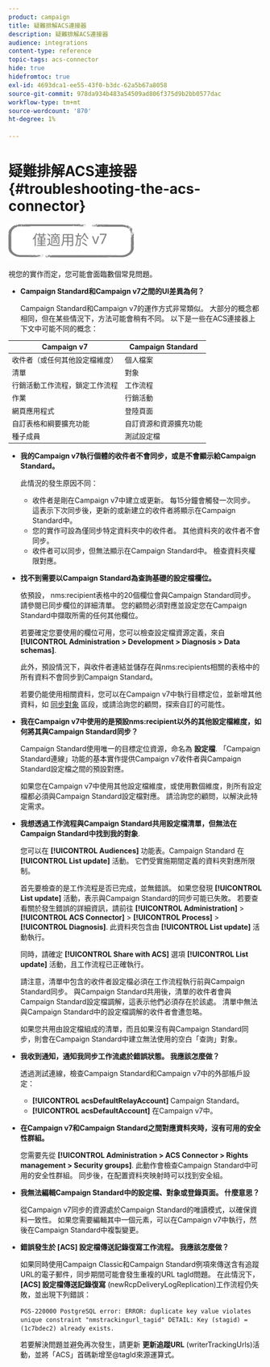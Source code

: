 ```yaml
---
product: campaign
title: 疑難排解ACS連接器
description: 疑難排解ACS連接器
audience: integrations
content-type: reference
topic-tags: acs-connector
hide: true
hidefromtoc: true
exl-id: 4693dca1-ee55-43f0-b3dc-62a5b67a8058
source-git-commit: 978da934b483a54509ad806f375d9b2bb0577dac
workflow-type: tm+mt
source-wordcount: '870'
ht-degree: 1%

---
```


# 疑難排解ACS連接器{#troubleshooting-the-acs-connector}

![](../../assets/v7-only.svg)

視您的實作而定，您可能會面臨數個常見問題。

* **Campaign Standard和Campaign v7之間的UI差異為何？**

   Campaign Standard和Campaign v7的運作方式非常類似。 大部分的概念都相同，但在某些情況下，方法可能會稍有不同。 以下是一些在ACS連接器上下文中可能不同的概念：

<table> 
 <thead> 
  <tr> 
   <th> Campaign v7<br /> </th> 
   <th> Campaign Standard<br /> </th> 
  </tr> 
 </thead> 
 <tbody> 
  <tr> 
   <td> 收件者（或任何其他設定檔維度）<br /> </td> 
   <td> 個人檔案<br /> </td> 
  </tr> 
  <tr> 
   <td> 清單<br /> </td> 
   <td> 對象<br /> </td> 
  </tr> 
  <tr> 
   <td> 行銷活動工作流程，鎖定工作流程<br /> </td> 
   <td> 工作流程<br /> </td> 
  </tr> 
  <tr> 
   <td> 作業<br /> </td> 
   <td> 行銷活動<br /> </td> 
  </tr> 
  <tr> 
   <td> 網頁應用程式<br /> </td> 
   <td> 登陸頁面<br /> </td> 
  </tr> 
  <tr> 
   <td> 自訂表格和綱要擴充功能<br /> </td> 
   <td> 自訂資源和資源擴充功能<br /> </td> 
  </tr> 
  <tr> 
   <td> 種子成員<br /> </td> 
   <td> 測試設定檔<br /> </td> 
  </tr> 
 </tbody> 
</table>

* **我的Campaign v7執行個體的收件者不會同步，或是不會顯示給Campaign Standard。**

   此情況的發生原因不同：

   * 收件者是剛在Campaign v7中建立或更新。 每15分鐘會觸發一次同步。 這表示下次同步後，更新的或新建立的收件者將顯示在Campaign Standard中。
   * 您的實作可設為僅同步特定資料夾中的收件者。 其他資料夾的收件者不會同步。
   * 收件者可以同步，但無法顯示在Campaign Standard中。 檢查資料夾權限對應。

* **找不到需要以Campaign Standard為查詢基礎的設定檔欄位。**

   依預設， nms:recipient表格中的20個欄位會與Campaign Standard同步。 請參閱已同步欄位的詳細清單。 您的顧問必須對應並設定您在Campaign Standard中擷取所需的任何其他欄位。

   若要確定您要使用的欄位可用，您可以檢查設定檔資源定義，來自 **[!UICONTROL Administration > Development > Diagnosis > Data schemas]**.

   此外，預設情況下，與收件者連結並儲存在與nms:recipients相關的表格中的所有資料不會同步到Campaign Standard。

   若要仍能使用相關資料，您可以在Campaign v7中執行目標定位，並新增其他資料，如 [同步對象](../../integrations/using/synchronizing-audiences.md) 區段，或請洽詢您的顧問，探索自訂的可能性。

* **我在Campaign v7中使用的是預設nms:recipient以外的其他設定檔維度，如何將其與Campaign Standard同步？**

   Campaign Standard使用唯一的目標定位資源，命名為 **設定檔**. 「Campaign Standard連線」功能的基本實作提供Campaign v7收件者與Campaign Standard設定檔之間的預設對應。

   如果您在Campaign v7中使用其他設定檔維度，或使用數個維度，則所有設定檔都必須與Campaign Standard設定檔對應。 請洽詢您的顧問，以解決此特定需求。

* **我想透過工作流程與Campaign Standard共用設定檔清單，但無法在Campaign Standard中找到我的對象**.

   您可以在 **[!UICONTROL Audiences]** 功能表。Campaign Standard 在 **[!UICONTROL List update]** 活動。 它們受實施期間定義的資料夾對應所限制。

   首先要檢查的是工作流程是否已完成，並無錯誤。 如果您發現 **[!UICONTROL List update]** 活動，表示與Campaign Standard的同步可能已失敗。 若要查看關於發生錯誤的詳細資訊，請前往 **[!UICONTROL Administration]** > **[!UICONTROL ACS Connector]** > **[!UICONTROL Process]** > **[!UICONTROL Diagnosis]**. 此資料夾包含由 **[!UICONTROL List update]** 活動執行。

   同時，請確定 **[!UICONTROL Share with ACS]** 選項 **[!UICONTROL List update]** 活動，且工作流程已正確執行。

   請注意，清單中包含的收件者設定檔必須在工作流程執行前與Campaign Standard同步。 與Campaign Standard共用後，清單的收件者會與Campaign Standard設定檔調解，這表示他們必須存在於該處。 清單中無法與Campaign Standard中的設定檔調解的收件者會遭忽略。

   如果您共用由設定檔組成的清單，而且如果沒有與Campaign Standard同步，則會在Campaign Standard中建立無法使用的空白「查詢」對象。

* **我收到通知，通知我同步工作流處於錯誤狀態。 我應該怎麼做？**

   透過測試連線，檢查Campaign Standard和Campaign v7中的外部帳戶設定：

   * **[!UICONTROL acsDefaultRelayAccount]** Campaign Standard。
   * **[!UICONTROL acsDefaultAccount]** 在Campaign v7中。

* **在Campaign v7和Campaign Standard之間對應資料夾時，沒有可用的安全性群組。**

   您需要先從 **[!UICONTROL Administration > ACS Connector > Rights management > Security groups]**. 此動作會檢查Campaign Standard中可用的安全性群組。 同步後，在配置資料夾映射時可以找到安全組。

* **我無法編輯Campaign Standard中的設定檔、對象或登錄頁面。 什麼意思？**

   從Campaign v7同步的資源處於Campaign Standard的唯讀模式，以確保資料一致性。 如果您需要編輯其中一個元素，可以在Campaign v7中執行，然後在Campaign Standard中複製變更。

* **錯誤發生於 [ACS] 設定檔傳送記錄復寫工作流程。 我應該怎麼做？**

   如果同時使用Campaign Classic和Campaign Standard例項來傳送含有追蹤URL的電子郵件，同步期間可能會發生重複的URL tagId問題。 在此情況下， **[ACS] 設定檔傳送記錄復寫** (newRcpDeliveryLogReplication)工作流程仍失敗，並出現下列錯誤：

   ```PGS-220000 PostgreSQL error: ERROR: duplicate key value violates unique constraint "nmstrackingurl_tagid" DETAIL: Key (stagid) = (1c7bdec2) already exists.```

   若要解決問題並避免再次發生，請更新 **更新追蹤URL** (writerTrackingUrls)活動，並將「ACS」首碼新增至@tagId來源運算式。
